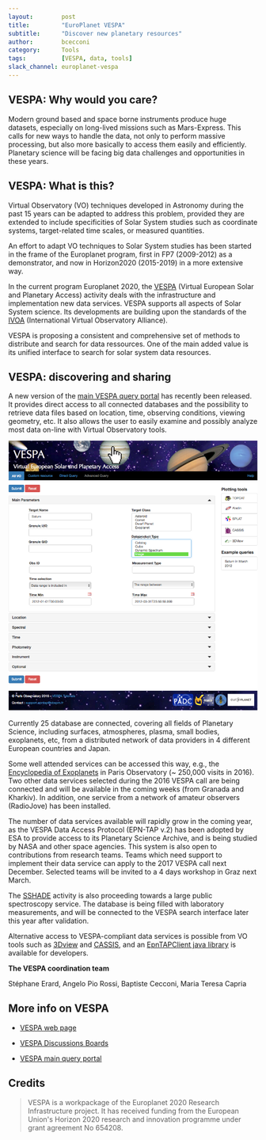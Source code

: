 ```yaml
---
layout:        post
title:         "EuroPlanet VESPA"
subtitle:      "Discover new planetary resources"
author:        bcecconi
category:      Tools
tags:          [VESPA, data, tools]
slack_channel: europlanet-vespa
---
```


## VESPA: Why would you care?

Modern ground based and space borne instruments produce huge datasets, 
especially on long-lived missions such as Mars-Express. This calls for new 
ways to handle the data, not only to perform massive processing, but also more 
basically to access them easily and efficiently. Planetary science will be 
facing big data challenges and opportunities in these years.

## VESPA: What is this?

Virtual Observatory (VO) techniques developed in Astronomy during the past 
15 years can be adapted to address this problem, provided they are extended to 
include specificities of Solar System studies such as coordinate systems, 
target-related time scales, or measured quantities.

An effort to adapt VO techniques to Solar System studies has been started in 
the frame of the Europlanet program, first in FP7 (2009-2012) as a demonstrator, 
and now in Horizon2020 (2015-2019) in a more extensive way.

In the current program Europlanet 2020, the 
[VESPA](http://www.europlanet-vespa.eu) (Virtual European Solar and Planetary 
Access) activity deals with the infrastructure and implementation new data 
services. VESPA supports all aspects of Solar System science. Its developments 
are building upon the standards of the 
[IVOA](http://ivoa.net) (International Virtual Observatory Alliance).

VESPA is proposing a consistent and comprehensive set of methods to 
distribute and search for data ressources. One of the main added value is its
unified interface to search for solar system data resources.

## VESPA: discovering and sharing

A new version of the [main VESPA query portal](http://vespa.obspm.fr) has 
recently been released. It provides direct access to all connected databases 
and the possibility to retrieve data files based on location, time, observing 
conditions, viewing geometry, etc. It also allows the user to easily examine 
and possibly analyze most data on-line with Virtual Observatory tools.

![VESPA query portal](/img/bcecconi/vespa-query-portal.png "VESPA main query portal (http://vespa.obspm.fr)")

Currently 25 database are connected, covering all fields of Planetary Science, 
including surfaces, atmospheres, plasma, small bodies, exoplanets, etc, from a 
distributed network of data providers in 4 different European countries and Japan.

Some well attended services can be accessed this way, e.g., the [Encyclopedia of 
Exoplanets](http://exoplanet.eu) in Paris Observatory (~ 250,000 visits in 2016). 
Two other data services selected during the 2016 VESPA call are being connected 
and will be available in the coming weeks (from Granada and Kharkiv). In addition, 
one service from a network of amateur observers (RadioJove) has been installed. 

The number of data services available will rapidly grow in the coming year, as 
the VESPA Data Access Protocol (EPN-TAP v.2) has been adopted by ESA to provide 
access to its Planetary Science Archive, and is being studied by NASA and other 
space agencies. This system is also open to contributions from research teams. 
Teams which need support to implement their data service can apply to the 2017 
VESPA call next December. Selected teams will be invited to a 4 days workshop 
in Graz next March. 

The [SSHADE](https://blog.sshade.eu) activity is also proceeding towards a large 
public spectroscopy service. The database is being filled with laboratory 
measurements, and will be connected to the VESPA search interface later this 
year after validation.

Alternative access to VESPA-compliant data services is possible from VO tools 
such as [3Dview](http://3dview.cdpp.eu) and [CASSIS](http://cassis.irap.omp.eu), 
and an [EpnTAPClient java library](https://gitlab.irap.omp.eu/OV-GSO-DC/EpnTAPClient/tree/master) 
is available for developers.

__The VESPA coordination team__

Stéphane Erard, Angelo Pio Rossi, Baptiste Cecconi, Maria Teresa Capria

## More info on VESPA

+ [VESPA web page](http://www.europlanet-vespa.eu)

+ [VESPA Discussions Boards](http://discussions.europlanet-vespa.eu)

+ [VESPA main query portal](http://vespa.obspm.fr)

## Credits

> VESPA is a workpackage of the Europlanet 2020 Research Infrastructure project. It has received funding from the European Union's Horizon 2020 research and innovation programme under grant agreement No 654208. 
